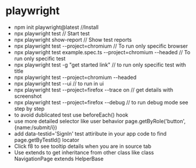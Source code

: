 # playwright
- npm init playwright@latest //Install
- npx playwright test // Start test
- npx playwright show-report // Show test reports
- npx playwright test --project=chromium // To run only specific browser
- npx playwright test example.spec.ts --project=chromium --headed // To run only specific test
- npx playwright test -g "get started link" // to run only specific test with title
- npx playwright test --project=chromium --headed
- npx playwright test --ui // to run in ui
- npx playwright test --project=firefox --trace on // get details with screenshot
- npx playwright test --project=firefox --debug // to run debug mode see step by step
- to avoid dublicated test use beforeEach() hook
- use more detailed selector like user behavior  page.getByRole('button',{name:/submit/i})
- add data-testid='SignIn' test attiribute in your app code to find page.getByTestId() locator
- Click f8 to see tooltip details when you are in source tab 
- Use extends to get inheritance from other class like class NavigationPage extends HelperBase